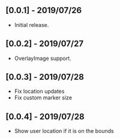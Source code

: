 ## [0.0.1] - 2019/07/26

* Initial release.

## [0.0.2] - 2019/07/27

* OverlayImage support.

## [0.0.3] - 2019/07/28

* Fix location updates
* Fix custom marker size

## [0.0.4] - 2019/07/28

* Show user location if it is on the bounds